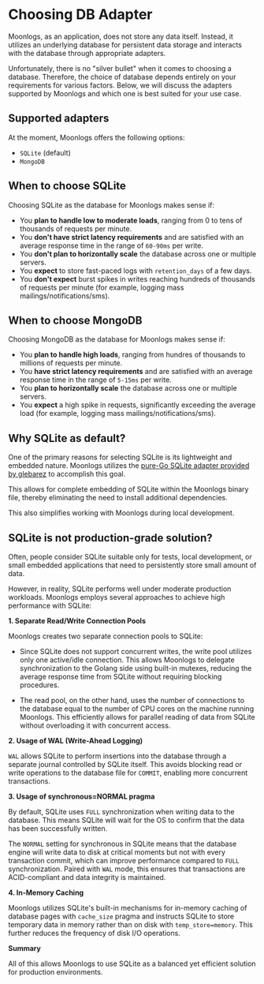 # Choosing DB Adapter

Moonlogs, as an application, does not store any data itself. Instead, it utilizes an underlying database for persistent data storage and interacts with the database through appropriate adapters.

Unfortunately, there is no "silver bullet" when it comes to choosing a database. Therefore, the choice of database depends entirely on your requirements for various factors. Below, we will discuss the adapters supported by Moonlogs and which one is best suited for your use case.

## Supported adapters

At the moment, Moonlogs offers the following options:

* `SQLite` (default)
* `MongoDB`

## When to choose SQLite

Choosing SQLite as the database for Moonlogs makes sense if:

* You **plan to handle low to moderate loads**, ranging from 0 to tens of thousands of requests per minute.
* You **don't have strict latency requirements** and are satisfied with an average response time in the range of `60-90ms` per write.
* You **don't plan to horizontally scale** the database across one or multiple servers.
* You **expect** to store fast-paced logs with `retention_days` of a few days.
* You **don't expect** burst spikes in writes reaching hundreds of thousands of requests per minute (for example, logging mass mailings/notifications/sms).

## When to choose MongoDB

Choosing MongoDB as the database for Moonlogs makes sense if:

* You **plan to handle high loads**, ranging from hundres of thousands to millions of requests per minute.
* You **have strict latency requirements** and are satisfied with an average response time in the range of `5-15ms` per write.
* You **plan to horizontally scale** the database across one or multiple servers.
* You **expect** a high spike in requests, significantly exceeding the average load (for example, logging mass mailings/notifications/sms).

## Why SQLite as default?

One of the primary reasons for selecting SQLite is its lightweight and embedded nature. Moonlogs utilizes the [pure-Go SQLite adapter provided by glebarez](https://github.com/glebarez/go-sqlite) to accomplish this goal.

This allows for complete embedding of SQLite within the Moonlogs binary file, thereby eliminating the need to install additional dependencies.

This also simplifies working with Moonlogs during local development.

## SQLite is not production-grade solution?

Often, people consider SQLite suitable only for tests, local development, or small embedded applications that need to persistently store small amount of data.

However, in reality, SQLite performs well under moderate production workloads. Moonlogs employs several approaches to achieve high performance with SQLite:

**1. Separate Read/Write Connection Pools**

Moonlogs creates two separate connection pools to SQLite:
* Since SQLite does not support concurrent writes, the write pool utilizes only one active/idle connection. This allows Moonlogs to delegate synchronization to the Golang side using built-in mutexes, reducing the average response time from SQLite without requiring blocking procedures.

* The read pool, on the other hand, uses the number of connections to the database equal to the number of CPU cores on the machine running Moonlogs. This efficiently allows for parallel reading of data from SQLite without overloading it with concurrent access.

**2. Usage of WAL (Write-Ahead Logging)**

`WAL` allows SQLite to perform insertions into the database through a separate journal controlled by SQLite itself. This avoids blocking read or write operations to the database file for `COMMIT`, enabling more concurrent transactions.

**3. Usage of synchronous=NORMAL pragma**

By default, SQLite uses `FULL` synchronization when writing data to the database. This means SQLite will wait for the OS to confirm that the data has been successfully written.

The `NORMAL` setting for synchronous in SQLite means that the database engine will write data to disk at critical moments but not with every transaction commit, which can improve performance compared to `FULL` synchronization. Paired with `WAL` mode, this ensures that transactions are ACID-compliant and data integrity is maintained.

**4. In-Memory Caching**

Moonlogs utilizes SQLite's built-in mechanisms for in-memory caching of database pages with `cache_size` pragma and instructs SQLite to store temporary data in memory rather than on disk with `temp_store=memory`. This further reduces the frequency of disk I/O operations.

**Summary**

All of this allows Moonlogs to use SQLite as a balanced yet efficient solution for production environments.

